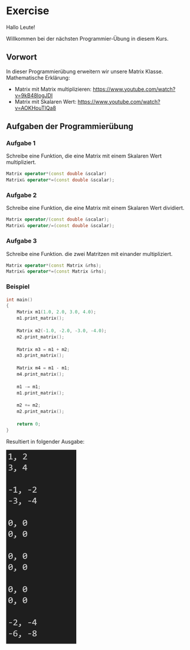 # Exercise

Hallo Leute!

Willkommen bei der nächsten Programmier-Übung in diesem Kurs.

## Vorwort

In dieser Programmierübung erweitern wir unsere Matrix Klasse.  
Mathematische Erklärung: 

- Matrix mit Matrix multiplizieren: https://www.youtube.com/watch?v=9kB48logJDI
- Matrix mit Skalaren Wert: https://www.youtube.com/watch?v=AOKHouTlQa8

## Aufgaben der Programmierübung

### Aufgabe 1

Schreibe eine Funktion, die eine Matrix mit einem Skalaren Wert multipliziert.

```cpp
Matrix operator*(const double &scalar)
Matrix& operator*=(const double &scalar);
```

### Aufgabe 2

Schreibe eine Funktion, die eine Matrix mit einem Skalaren Wert dividiert.

```cpp
Matrix operator/(const double &scalar);
Matrix& operator/=(const double &scalar);
```

### Aufgabe 3

Schreibe eine Funktion. die zwei Matritzen mit einander multipliziert.

```cpp
Matrix operator*(const Matrix &rhs);
Matrix& operator*=(const Matrix &rhs);
```

### Beispiel

```cpp
int main()
{
    Matrix m1(1.0, 2.0, 3.0, 4.0);
    m1.print_matrix();

    Matrix m2(-1.0, -2.0, -3.0, -4.0);
    m2.print_matrix();

    Matrix m3 = m1 + m2;
    m3.print_matrix();

    Matrix m4 = m1 - m1;
    m4.print_matrix();

    m1 -= m1;
    m1.print_matrix();

    m2 += m2;
    m2.print_matrix();

    return 0;
}
```

Resultiert in folgender Ausgabe:

![alt](./../../media/Exercise9.png)
